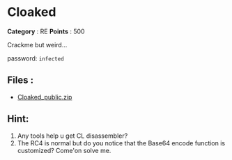 # Cloaked

**Category** : RE
**Points** : 500

Crackme but weird...



password: `infected`

## Files : 
 - [Cloaked_public.zip](./Cloaked_public.zip)


## Hint:
1. Any tools help u get CL disassembler?
2. The RC4 is normal but do you notice that the Base64 encode function is customized? Come'on solve me.